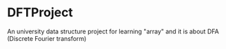 # DFTProject
An university data structure project for learning "array" and it is about DFA (Discrete Fourier transform)
